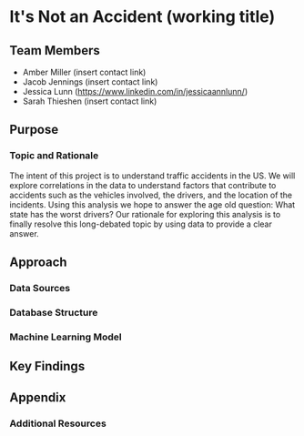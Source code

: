 # It's Not an Accident (working title)

## Team Members
* Amber Miller (insert contact link)
* Jacob Jennings (insert contact link)
* Jessica Lunn (https://www.linkedin.com/in/jessicaannlunn/)
* Sarah Thieshen (insert contact link)

## Purpose
### Topic and Rationale
The intent of this project is to understand traffic accidents in the US.  We will explore correlations in the data to understand factors that contribute to accidents such as the vehicles involved, the drivers, and the location of the incidents. Using this analysis we hope to answer the age old question: What state has the worst drivers? Our rationale for exploring this analysis is to finally resolve this long-debated topic by using data to provide a clear answer.


## Approach
### Data Sources


### Database Structure



### Machine Learning Model



## Key Findings



## Appendix
### Additional Resources
